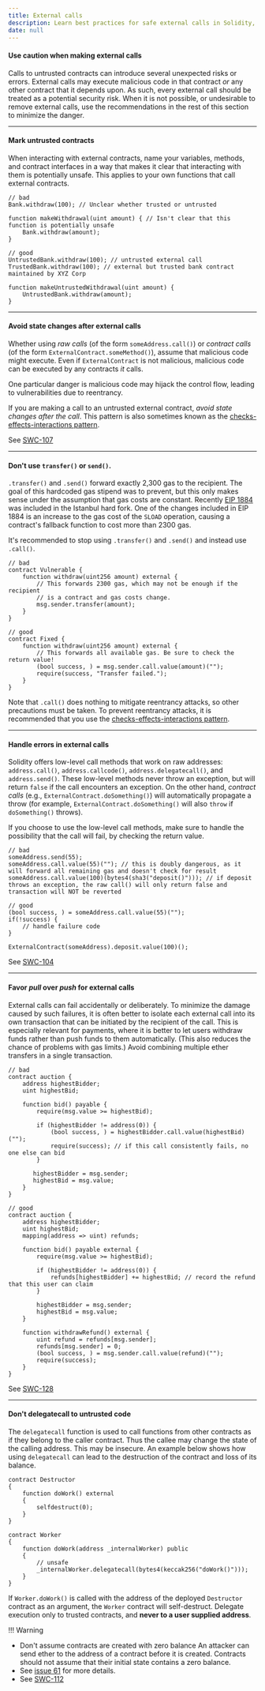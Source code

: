 ```yaml
---
title: External calls
description: Learn best practices for safe external calls in Solidity, including avoiding reentrancy, handling errors, using call() over transfer(), and never delegatecall untrusted contracts to secure smart contracts.
date: null
---
```


#### Use caution when making external calls

Calls to untrusted contracts can introduce several unexpected risks or errors. External calls may
execute malicious code in that contract _or_ any other contract that it depends upon. As such,
every external call should be treated as a potential security risk. When it is not possible, or
undesirable to remove external calls, use the recommendations in the rest of this section to
minimize the danger.

---

#### Mark untrusted contracts

When interacting with external contracts, name your variables, methods, and contract interfaces in
a way that makes it clear that interacting with them is potentially unsafe. This applies to your
own functions that call external contracts.

```sol
// bad
Bank.withdraw(100); // Unclear whether trusted or untrusted

function makeWithdrawal(uint amount) { // Isn't clear that this function is potentially unsafe
    Bank.withdraw(amount);
}

// good
UntrustedBank.withdraw(100); // untrusted external call
TrustedBank.withdraw(100); // external but trusted bank contract maintained by XYZ Corp

function makeUntrustedWithdrawal(uint amount) {
    UntrustedBank.withdraw(amount);
}
```

---

#### Avoid state changes after external calls

Whether using _raw calls_ (of the form `someAddress.call()`) or _contract calls_ (of the form
`ExternalContract.someMethod()`), assume that malicious code might execute. Even if
`ExternalContract` is not malicious, malicious code can be executed by any contracts _it_ calls.

One particular danger is malicious code may hijack the control flow, leading to vulnerabilities due
to reentrancy.

If you are making a call to an untrusted external contract, _avoid state changes after the call_.
This pattern is also sometimes known as the
[checks-effects-interactions pattern](http://solidity.readthedocs.io/en/develop/security-considerations.html?highlight=check%20effects#use-the-checks-effects-interactions-pattern).

See [SWC-107](https://swcregistry.io/docs/SWC-107)

---

#### Don't use `transfer()` or `send()`.

`.transfer()` and `.send()` forward exactly 2,300 gas to the recipient. The goal of this hardcoded
gas stipend was to prevent, but this only
makes sense under the assumption that gas costs are constant. Recently
[EIP 1884](https://eips.ethereum.org/EIPS/eip-1884) was included in the Istanbul hard fork. One of
the changes included in EIP 1884 is an increase to the gas cost of the `SLOAD` operation, causing a
contract's fallback function to cost more than 2300 gas.

It's recommended to stop using `.transfer()` and `.send()` and instead use `.call()`.

```
// bad
contract Vulnerable {
    function withdraw(uint256 amount) external {
        // This forwards 2300 gas, which may not be enough if the recipient
        // is a contract and gas costs change.
        msg.sender.transfer(amount);
    }
}

// good
contract Fixed {
    function withdraw(uint256 amount) external {
        // This forwards all available gas. Be sure to check the return value!
        (bool success, ) = msg.sender.call.value(amount)("");
        require(success, "Transfer failed.");
    }
}
```

Note that `.call()` does nothing to mitigate reentrancy attacks, so other precautions must be
taken. To prevent reentrancy attacks, it is recommended that you use the
[checks-effects-interactions pattern](https://solidity.readthedocs.io/en/develop/security-considerations.html?highlight=check%20effects#use-the-checks-effects-interactions-pattern).

---

#### Handle errors in external calls

Solidity offers low-level call methods that work on raw addresses: `address.call()`,
`address.callcode()`, `address.delegatecall()`, and `address.send()`. These low-level methods never
throw an exception, but will return `false` if the call encounters an exception. On the other hand,
_contract calls_ (e.g., `ExternalContract.doSomething()`) will automatically propagate a throw (for
example, `ExternalContract.doSomething()` will also `throw` if `doSomething()` throws).

If you choose to use the low-level call methods, make sure to handle the possibility that the call
will fail, by checking the return value.

```sol
// bad
someAddress.send(55);
someAddress.call.value(55)(""); // this is doubly dangerous, as it will forward all remaining gas and doesn't check for result
someAddress.call.value(100)(bytes4(sha3("deposit()"))); // if deposit throws an exception, the raw call() will only return false and transaction will NOT be reverted

// good
(bool success, ) = someAddress.call.value(55)("");
if(!success) {
    // handle failure code
}

ExternalContract(someAddress).deposit.value(100)();
```

See [SWC-104](https://swcregistry.io/docs/SWC-104)

---

#### Favor _pull_ over _push_ for external calls

External calls can fail accidentally or deliberately. To minimize the damage caused by such
failures, it is often better to isolate each external call into its own transaction that can be
initiated by the recipient of the call. This is especially relevant for payments, where it is
better to let users withdraw funds rather than push funds to them automatically. (This also reduces
the chance of problems with gas limits.) Avoid
combining multiple ether transfers in a single transaction.

```sol
// bad
contract auction {
    address highestBidder;
    uint highestBid;

    function bid() payable {
        require(msg.value >= highestBid);

        if (highestBidder != address(0)) {
            (bool success, ) = highestBidder.call.value(highestBid)("");
            require(success); // if this call consistently fails, no one else can bid
        }

       highestBidder = msg.sender;
       highestBid = msg.value;
    }
}

// good
contract auction {
    address highestBidder;
    uint highestBid;
    mapping(address => uint) refunds;

    function bid() payable external {
        require(msg.value >= highestBid);

        if (highestBidder != address(0)) {
            refunds[highestBidder] += highestBid; // record the refund that this user can claim
        }

        highestBidder = msg.sender;
        highestBid = msg.value;
    }

    function withdrawRefund() external {
        uint refund = refunds[msg.sender];
        refunds[msg.sender] = 0;
        (bool success, ) = msg.sender.call.value(refund)("");
        require(success);
    }
}
```

See [SWC-128](https://swcregistry.io/docs/SWC-128)

---

#### Don't delegatecall to untrusted code

The `delegatecall` function is used to call functions from other contracts as if they belong to the
caller contract. Thus the callee may change the state of the calling address. This may be insecure.
An example below shows how using `delegatecall` can lead to the destruction of the contract and
loss of its balance.

```sol
contract Destructor
{
    function doWork() external
    {
        selfdestruct(0);
    }
}

contract Worker
{
    function doWork(address _internalWorker) public
    {
        // unsafe
        _internalWorker.delegatecall(bytes4(keccak256("doWork()")));
    }
}
```

If `Worker.doWork()` is called with the address of the deployed `Destructor` contract as an
argument, the `Worker` contract will self-destruct. Delegate execution only to trusted contracts,
and **never to a user supplied address**.

!!! Warning

- Don't assume contracts are created with zero balance An attacker can send ether to the address of a contract before it is created. Contracts should not assume that their initial state contains a zero balance.
- See [issue 61](https://github.com/ConsenSys/smart-contract-best-practices/issues/61) for more details.
- See [SWC-112](https://swcregistry.io/docs/SWC-112)

